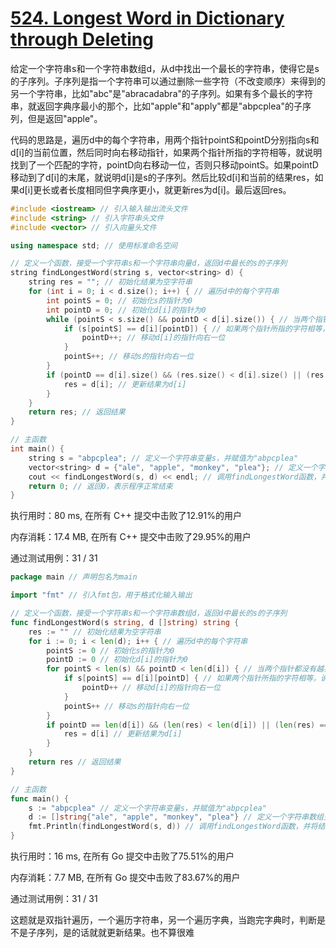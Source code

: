 # [524. Longest Word in Dictionary through Deleting](https://leetcode.cn/problems/longest-word-in-dictionary-through-deleting/)

给定一个字符串s和一个字符串数组d，从d中找出一个最长的字符串，使得它是s的子序列。子序列是指一个字符串可以通过删除一些字符（不改变顺序）来得到的另一个字符串，比如"abc"是"abracadabra"的子序列。如果有多个最长的字符串，就返回字典序最小的那个，比如"apple"和"apply"都是"abpcplea"的子序列，但是返回"apple"。

代码的思路是，遍历d中的每个字符串，用两个指针pointS和pointD分别指向s和d[i]的当前位置，然后同时向右移动指针，如果两个指针所指的字符相等，就说明找到了一个匹配的字符，pointD向右移动一位，否则只移动pointS。如果pointD移动到了d[i]的末尾，就说明d[i]是s的子序列。然后比较d[i]和当前的结果res，如果d[i]更长或者长度相同但字典序更小，就更新res为d[i]。最后返回res。

```c++
#include <iostream> // 引入输入输出流头文件
#include <string> // 引入字符串头文件
#include <vector> // 引入向量头文件

using namespace std; // 使用标准命名空间

// 定义一个函数，接受一个字符串s和一个字符串向量d，返回d中最长的s的子序列
string findLongestWord(string s, vector<string> d) {
    string res = ""; // 初始化结果为空字符串
    for (int i = 0; i < d.size(); i++) { // 遍历d中的每个字符串
        int pointS = 0; // 初始化s的指针为0
        int pointD = 0; // 初始化d[i]的指针为0
        while (pointS < s.size() && pointD < d[i].size()) { // 当两个指针都没有越界时，继续循环
            if (s[pointS] == d[i][pointD]) { // 如果两个指针所指的字符相等，说明找到了一个匹配的字符
                pointD++; // 移动d[i]的指针向右一位
            }
            pointS++; // 移动s的指针向右一位
        }
        if (pointD == d[i].size() && (res.size() < d[i].size() || (res.size() == d[i].size() && res > d[i]))) { // 如果d[i]的指针移动到了末尾，说明d[i]是s的子序列，并且如果d[i]比当前的结果更长或者长度相同但字典序更小，就更新结果为d[i]
            res = d[i]; // 更新结果为d[i]
        }
    }
    return res; // 返回结果
}

// 主函数
int main() {
    string s = "abpcplea"; // 定义一个字符串变量s，并赋值为"abpcplea"
    vector<string> d = {"ale", "apple", "monkey", "plea"}; // 定义一个字符串向量变量d，并赋值为{"ale", "apple", "monkey", "plea"}
    cout << findLongestWord(s, d) << endl; // 调用findLongestWord函数，并将结果输出到标准输出流，换行
    return 0; // 返回0，表示程序正常结束
}

```
执行用时：80 ms, 在所有 C++ 提交中击败了12.91%的用户

内存消耗：17.4 MB, 在所有 C++ 提交中击败了29.95%的用户

通过测试用例：31 / 31


```go
package main // 声明包名为main

import "fmt" // 引入fmt包，用于格式化输入输出

// 定义一个函数，接受一个字符串s和一个字符串数组d，返回d中最长的s的子序列
func findLongestWord(s string, d []string) string {
	res := "" // 初始化结果为空字符串
	for i := 0; i < len(d); i++ { // 遍历d中的每个字符串
		pointS := 0 // 初始化s的指针为0
		pointD := 0 // 初始化d[i]的指针为0
		for pointS < len(s) && pointD < len(d[i]) { // 当两个指针都没有越界时，继续循环
			if s[pointS] == d[i][pointD] { // 如果两个指针所指的字符相等，说明找到了一个匹配的字符
				pointD++ // 移动d[i]的指针向右一位
			}
			pointS++ // 移动s的指针向右一位
		}
		if pointD == len(d[i]) && (len(res) < len(d[i]) || (len(res) == len(d[i]) && res > d[i])) { // 如果d[i]的指针移动到了末尾，说明d[i]是s的子序列，并且如果d[i]比当前的结果更长或者长度相同但字典序更小，就更新结果为d[i]
			res = d[i] // 更新结果为d[i]
		}
	}
	return res // 返回结果
}

// 主函数
func main() {
	s := "abpcplea" // 定义一个字符串变量s，并赋值为"abpcplea"
	d := []string{"ale", "apple", "monkey", "plea"} // 定义一个字符串数组变量d，并赋值为{"ale", "apple", "monkey", "plea"}
	fmt.Println(findLongestWord(s, d)) // 调用findLongestWord函数，并将结果输出到标准输出流，换行
}
```
执行用时：16 ms, 在所有 Go 提交中击败了75.51%的用户

内存消耗：7.7 MB, 在所有 Go 提交中击败了83.67%的用户

通过测试用例：31 / 31




这题就是双指针遍历，一个遍历字符串，另一个遍历字典，当跑完字典时，判断是不是子序列，是的话就就更新结果。也不算很难